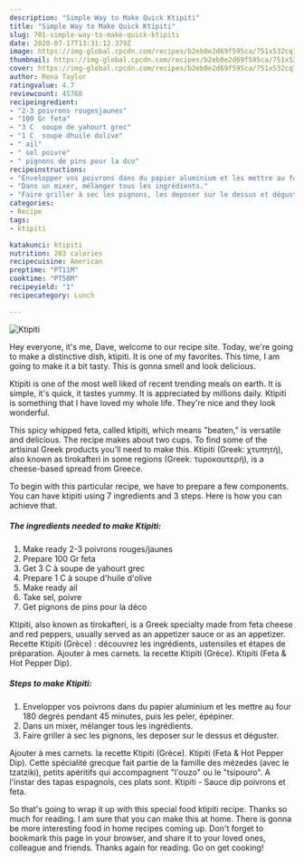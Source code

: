 ```yaml
---
description: "Simple Way to Make Quick Ktipiti"
title: "Simple Way to Make Quick Ktipiti"
slug: 701-simple-way-to-make-quick-ktipiti
date: 2020-07-17T13:31:12.379Z
image: https://img-global.cpcdn.com/recipes/b2eb0e2d69f595ca/751x532cq70/ktipiti-photo-principale-de-la-recette.jpg
thumbnail: https://img-global.cpcdn.com/recipes/b2eb0e2d69f595ca/751x532cq70/ktipiti-photo-principale-de-la-recette.jpg
cover: https://img-global.cpcdn.com/recipes/b2eb0e2d69f595ca/751x532cq70/ktipiti-photo-principale-de-la-recette.jpg
author: Rena Taylor
ratingvalue: 4.7
reviewcount: 45768
recipeingredient:
- "2-3 poivrons rougesjaunes"
- "100 Gr feta"
- "3 C  soupe de yahourt grec"
- "1 C  soupe dhuile dolive"
- " ail"
- " sel poivre"
- " pignons de pins pour la dco"
recipeinstructions:
- "Envelopper vos poivrons dans du papier aluminium et les mettre au four 180 degrés pendant 45 minutes, puis les peler, épépiner."
- "Dans un mixer, mélanger tous les ingrédients."
- "Faire griller à sec les pignons, les deposer sur le dessus et déguster."
categories:
- Recipe
tags:
- ktipiti

katakunci: ktipiti 
nutrition: 203 calories
recipecuisine: American
preptime: "PT11M"
cooktime: "PT58M"
recipeyield: "1"
recipecategory: Lunch

---
```



![Ktipiti](https://img-global.cpcdn.com/recipes/b2eb0e2d69f595ca/751x532cq70/ktipiti-photo-principale-de-la-recette.jpg)

Hey everyone, it's me, Dave, welcome to our recipe site. Today, we're going to make a distinctive dish, ktipiti. It is one of my favorites. This time, I am going to make it a bit tasty. This is gonna smell and look delicious.

Ktipiti is one of the most well liked of recent trending meals on earth. It is simple, it's quick, it tastes yummy. It is appreciated by millions daily. Ktipiti is something that I have loved my whole life. They're nice and they look wonderful.

This spicy whipped feta, called ktipiti, which means &#34;beaten,&#34; is versatile and delicious. The recipe makes about two cups. To find some of the artisinal Greek products you&#39;ll need to make this. Ktipiti (Greek: χτυπητή), also known as tirokafteri in some regions (Greek: τυροκαυτερή), is a cheese-based spread from Greece.


To begin with this particular recipe, we have to prepare a few components. You can have ktipiti using 7 ingredients and 3 steps. Here is how you can achieve that.

<!--inarticleads1-->

##### The ingredients needed to make Ktipiti:

1. Make ready 2-3 poivrons rouges/jaunes
1. Prepare 100 Gr feta
1. Get 3 C à soupe de yahourt grec
1. Prepare 1 C à soupe d&#39;huile d&#39;olive
1. Make ready  ail
1. Take  sel, poivre
1. Get  pignons de pins pour la déco


Ktipiti, also known as tirokafteri, is a Greek specialty made from feta cheese and red peppers, usually served as an appetizer sauce or as an appetizer. Recette Ktipiti (Grèce) : découvrez les ingrédients, ustensiles et étapes de préparation. Ajouter à mes carnets. la recette Ktipiti (Grèce). Ktipiti (Feta &amp; Hot Pepper Dip). 

<!--inarticleads2-->

##### Steps to make Ktipiti:

1. Envelopper vos poivrons dans du papier aluminium et les mettre au four 180 degrés pendant 45 minutes, puis les peler, épépiner.
1. Dans un mixer, mélanger tous les ingrédients.
1. Faire griller à sec les pignons, les deposer sur le dessus et déguster.


Ajouter à mes carnets. la recette Ktipiti (Grèce). Ktipiti (Feta &amp; Hot Pepper Dip). Cette spécialité grecque fait partie de la famille des mézedés (avec le tzatziki), petits apéritifs qui accompagnent &#34;l&#39;ouzo&#34; ou le &#34;tsipouro&#34;. A l&#39;instar des tapas espagnols, ces plats sont. Ktipiti - Sauce dip poivrons et feta. 

So that's going to wrap it up with this special food ktipiti recipe. Thanks so much for reading. I am sure that you can make this at home. There is gonna be more interesting food in home recipes coming up. Don't forget to bookmark this page in your browser, and share it to your loved ones, colleague and friends. Thanks again for reading. Go on get cooking!
